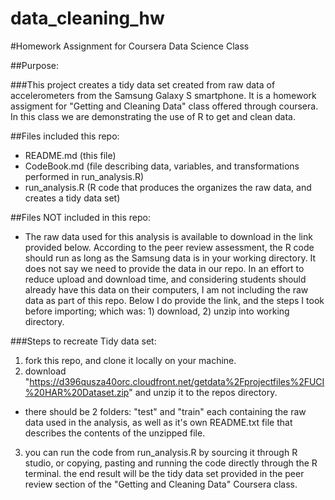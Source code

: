 # data_cleaning_hw

#Homework Assignment for Coursera Data Science Class

##Purpose:

###This project creates a tidy data set created from raw data of accelerometers from the Samsung Galaxy S smartphone. It is a homework assigment for "Getting and Cleaning Data" class offered through coursera. In this class we are demonstrating the use of R to get and clean data.

##Files included this repo:

* README.md (this file)
* CodeBook.md (file describing data, variables, and transformations performed in run_analysis.R)
* run_analysis.R (R code that produces the organizes the raw data, and creates a tidy data set)

##Files NOT included in this repo:
* The raw data used for this analysis is available to download in the link provided below. According to the peer review assessment, the R code should run as long as the Samsung data is in your working directory. It does not say we need to provide the data in our repo. In an effort to reduce upload and download time, and considering students should already have this data on their computers, I am not including the raw data as part of this repo. Below I do provide the link, and the steps I took before importing; which was: 1) download, 2) unzip into working directory.

###Steps to recreate Tidy data set:
1. fork this repo, and clone it locally on your machine. 
2. download "https://d396qusza40orc.cloudfront.net/getdata%2Fprojectfiles%2FUCI%20HAR%20Dataset.zip" and unzip it to the repos directory.
* there should be 2 folders: "test" and "train" each containing the raw data used in the analysis, as well as it's own README.txt file that describes the contents of the unzipped file.
3. you can run the code from run_analysis.R by sourcing it through R studio, or copying, pasting and running the code directly through the R terminal. the end result will be the tidy data set provided in the peer review section of the "Getting and Cleaning Data" Coursera class.